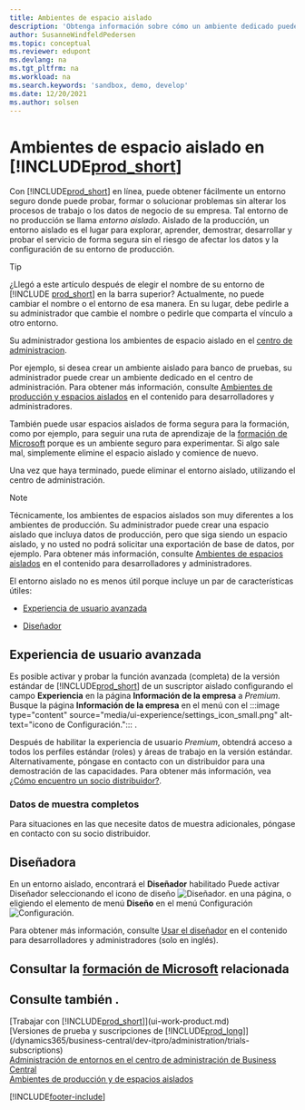 ```yaml
---
title: Ambientes de espacio aislado
description: 'Obtenga información sobre cómo un ambiente dedicado puede ayudarle a explorar, aprender, hacer demostraciones, desarrollar, solucionar problemas y probar Business Central de forma segura.'
author: SusanneWindfeldPedersen
ms.topic: conceptual
ms.reviewer: edupont
ms.devlang: na
ms.tgt_pltfrm: na
ms.workload: na
ms.search.keywords: 'sandbox, demo, develop'
ms.date: 12/20/2021
ms.author: solsen
---
```

# <a name="sandbox-environments-in-"></a><a name="sandbox-environments-in-"></a>Ambientes de espacio aislado en [!INCLUDE[prod_short](includes/prod_short.md)]

Con [!INCLUDE[prod_short](includes/prod_short.md)] en línea, puede obtener fácilmente un entorno seguro donde puede probar, formar o solucionar problemas sin alterar los procesos de trabajo o los datos de negocio de su empresa. Tal entorno de no producción se llama *entorno aislado*. Aislado de la producción, un entorno aislado es el lugar para explorar, aprender, demostrar, desarrollar y probar el servicio de forma segura sin el riesgo de afectar los datos y la configuración de su entorno de producción.  

> [!TIP]
> ¿Llegó a este artículo después de elegir el nombre de su entorno de [!INCLUDE [prod_short](includes/prod_short.md)] en la barra superior? Actualmente, no puede cambiar el nombre o el entorno de esa manera. En su lugar, debe pedirle a su administrador que cambie el nombre o pedirle que comparta el vínculo a otro entorno.

Su administrador gestiona los ambientes de espacio aislado en el [centro de administracion](/dynamics365/business-central/dev-itpro/administration/tenant-admin-center-environments?toc=/dynamics365/business-central/toc.json).  

Por ejemplo, si desea crear un ambiente aislado para banco de pruebas, su administrador puede crear un ambiente dedicado en el centro de administración. Para obtener más información, consulte [Ambientes de producción y espacios aislados](/dynamics365/business-central/dev-itpro/administration/environment-types) en el contenido para desarrolladores y administradores.  

También puede usar espacios aislados de forma segura para la formación, como por ejemplo, para seguir una ruta de aprendizaje de la [formación de Microsoft](/training/dynamics365/business-central?WT.mc_id=dyn365bc_landingpage-docs) porque es un ambiente seguro para experimentar. Si algo sale mal, simplemente elimine el espacio aislado y comience de nuevo.  

Una vez que haya terminado, puede eliminar el entorno aislado, utilizando el centro de administración.  

> [!NOTE]
> Técnicamente, los ambientes de espacios aislados son muy diferentes a los ambientes de producción. Su administrador puede crear una espacio aislado que incluya datos de producción, pero que siga siendo un espacio aislado, y no usted no podrá solicitar una exportación de base de datos, por ejemplo. Para obtener más información, consulte [Ambientes de espacios aislados](/dynamics365/business-central/dev-itpro/administration/environment-types#sandbox-environments) en el contenido para desarrolladores y administradores.

El entorno aislado no es menos útil porque incluye un par de características útiles:

* [Experiencia de usuario avanzada](#advanced-user-experience)  
<!--* [Complete sample data](#complete-sample-data)  -->
* [Diseñador](#designer)  

## <a name="advanced-user-experience"></a><a name="advanced-user-experience"></a>Experiencia de usuario avanzada

Es posible activar y probar la función avanzada (completa) de la versión estándar de [!INCLUDE[prod_short](includes/prod_short.md)] de un suscriptor aislado configurando el campo **Experiencia** en la página **Información de la empresa** a *Premium*. Busque la página **Información de la empresa** en el menú con el :::image type="content" source="media/ui-experience/settings_icon_small.png" alt-text="icono de Configuración."::: .  

Después de habilitar la experiencia de usuario *Premium*, obtendrá acceso a todos los perfiles estándar (roles) y áreas de trabajo en la versión estándar. Alternativamente, póngase en contacto con un distribuidor para una demostración de las capacidades. Para obtener más información, vea [¿Cómo encuentro un socio distribuidor?](across-faq.yml#how-do-i-find-a-reselling-partner).  

### <a name="complete-sample-data"></a><a name="complete-sample-data"></a>Datos de muestra completos

Para situaciones en las que necesite datos de muestra adicionales, póngase en contacto con su socio distribuidor.
<!-- In the sandbox environment, you can also create a new company with the **Advanced Evaluation - Complete Sample Data** option so that you can take training or step through walkthroughs that require additional sample data, such as [Walkthrough: Receiving and Putting Away in Basic Warehouse Configurations](walkthrough-receiving-and-putting-away-in-basic-warehousing.md).   -->

<!--#### To create a company with complete sample data in a sandbox

1. Choose the ![Lightbulb that opens the Tell Me feature.](media/ui-search/search_small.png "Tell me what you want to do") icon, enter **Companies**, and then choose the related link.  
2. Choose the **New** action, and then choose **Create New Company**.  
3. In the **Assisted Setup for Creating a Company** page, choose **Next**.  
4. Specify a name for the new company, and then, in the **Select the data and setup to get started** field, choose **Advanced Evaluation - Complete Sample Data**.  
5. Complete the rest of the assisted setup guide.  

When the assisted setup guide completes, you can start exploring the new company with the complete sample data. For more information, see [Creating New Companies in [!INCLUDE[prod_short](includes/prod_short.md)]](about-new-company.md).  -->

## <a name="designer"></a><a name="designer"></a>Diseñadora

En un entorno aislado, encontrará el **Diseñador** habilitado Puede activar Diseñador seleccionando el icono de diseño ![Diseñador.](./media/across-sandbox/sandbox-inclient-design-icon.png) en una página, o eligiendo el elemento de menú **Diseño** en el menú Configuración ![Configuración](media/ui-experience/settings_icon_small.png).  

Para obtener más información, consulte [Usar el diseñador](/dynamics365/business-central/dev-itpro/developer/devenv-inclient-designer) en el contenido para desarrolladores y administradores (solo en inglés).  

<!-- ![In-client Designer.](./media/across-sandbox/sandbox-inclient-designer.png) -->

## <a name="see-related-microsoft-training"></a><a name="see-related-microsoft-training"></a>Consultar la [formación de Microsoft](/training/modules/admin-online-dynamics-365-business-central/) relacionada

## <a name="see-also"></a><a name="see-also"></a>Consulte también .

[Trabajar con [!INCLUDE[prod_short](includes/prod_short.md)]](ui-work-product.md)  
[Versiones de prueba y suscripciones de [!INCLUDE[prod_long](includes/prod_long.md)]](/dynamics365/business-central/dev-itpro/administration/trials-subscriptions)  
[Administración de entornos en el centro de administración de Business Central](/dynamics365/business-central/dev-itpro/administration/tenant-admin-center-environments)  
[Ambientes de producción y de espacios aislados](/dynamics365/business-central/dev-itpro/administration/environment-types)  


[!INCLUDE[footer-include](includes/footer-banner.md)]
